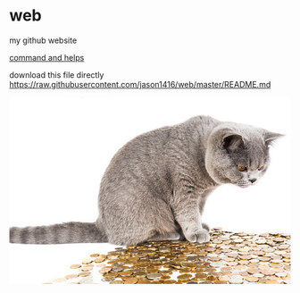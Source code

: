 # web
my github website

[command and helps](https://jason1416.github.io/command-and-helps/)

download this file directly
https://raw.githubusercontent.com/jason1416/web/master/README.md

![cat and coin](/img/cat-coin.jpeg)
 
     
